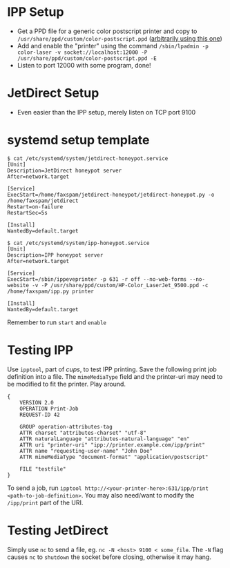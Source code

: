 # IPP Setup
* Get a PPD file for a generic color postscript printer and copy to `/usr/share/ppd/custom/color-postscript.ppd` ([arbitrarily using this one](https://www.openprinting.org/printer/Generic/Generic-PostScript_Printer))
* Add and enable the "printer" using the command `/sbin/lpadmin -p color-laser -v socket://localhost:12000 -P /usr/share/ppd/custom/color-postscript.ppd -E`
* Listen to port 12000 with some program, done!

# JetDirect Setup
* Even easier than the IPP setup, merely listen on TCP port 9100

# systemd setup template
```
$ cat /etc/systemd/system/jetdirect-honeypot.service
[Unit]
Description=JetDirect honeypot server
After=network.target

[Service]
ExecStart=/home/faxspam/jetdirect-honeypot/jetdirect-honeypot.py -o /home/faxspam/jetdirect
Restart=on-failure
RestartSec=5s

[Install]
WantedBy=default.target
```

```
$ cat /etc/systemd/system/ipp-honeypot.service
[Unit]
Description=IPP honeypot server
After=network.target

[Service]
ExecStart=/sbin/ippeveprinter -p 631 -r off --no-web-forms --no-website -v -P /usr/share/ppd/custom/HP-Color_LaserJet_9500.ppd -c /home/faxspam/ipp.py printer

[Install]
WantedBy=default.target
```

Remember to run `start` and `enable`

# Testing IPP
Use `ipptool`, part of *cups*, to test IPP printing. Save the
following print job definition into a file. The `mimeMediaType` field
and the printer-uri may need to be modified to fit the printer. Play
around.

```
{
    VERSION 2.0
    OPERATION Print-Job
    REQUEST-ID 42

    GROUP operation-attributes-tag
    ATTR charset "attributes-charset" "utf-8"
    ATTR naturalLanguage "attributes-natural-language" "en"
    ATTR uri "printer-uri" "ipp://printer.example.com/ipp/print"
    ATTR name "requesting-user-name" "John Doe"
    ATTR mimeMediaType "document-format" "application/postscript"

    FILE "testfile"
}
```
To send a job, run `ipptool http://<your-printer-here>:631/ipp/print <path-to-job-definition>`. You may also need/want to modify the `/ipp/print` part of the URI.

# Testing JetDirect
Simply use `nc` to send a file, eg. `nc -N <host> 9100 < some_file`.
The `-N` flag causes `nc` to `shutdown` the socket before closing,
otherwise it may hang.
